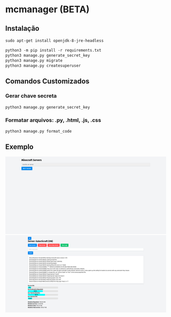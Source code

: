 # mcmanager (BETA)

## Instalação

```console
sudo apt-get install openjdk-8-jre-headless
```

```console
python3 -m pip install -r requirements.txt
python3 manage.py generate_secret_key
python3 manage.py migrate 
python3 manage.py createsuperuser     
```

## Comandos Customizados

### Gerar chave secreta
  ```console
python3 manage.py generate_secret_key
  ```
### Formatar arquivos: .py, .html, .js, .css
```console
python3 manage.py format_code
  ```

## Exemplo

![alt text](screenshot.png)
![alt text](screenshot2.png)